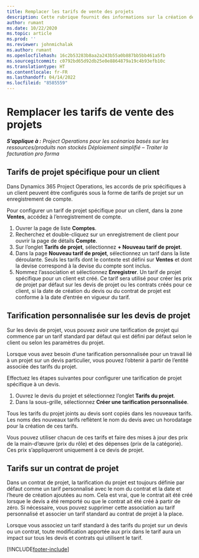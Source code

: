 ```yaml
---
title: Remplacer les tarifs de vente des projets
description: Cette rubrique fournit des informations sur la création de listes de prix de vente personnalisées.
author: rumant
ms.date: 10/22/2020
ms.topic: article
ms.prod: ''
ms.reviewer: johnmichalak
ms.author: rumant
ms.openlocfilehash: 16c2b53283b8aa2a243b55a0b887bb5bb461a5fb
ms.sourcegitcommit: c0792bd65d92db25e0e8864879a19c4b93efb10c
ms.translationtype: HT
ms.contentlocale: fr-FR
ms.lasthandoff: 04/14/2022
ms.locfileid: "8585559"
---
```

# <a name="override-project-sales-price-lists"></a>Remplacer les tarifs de vente des projets

_**S’applique à :** Project Operations pour les scénarios basés sur les ressources/produits non stockés Déploiement simplifié – Traiter la facturation pro forma_

## <a name="customer-specific-project-price-lists"></a>Tarifs de projet spécifique pour un client

Dans Dynamics 365 Project Operations, les accords de prix spécifiques à un client peuvent être configurés sous la forme de tarifs de projet sur un enregistrement de compte.

Pour configurer un tarif de projet spécifique pour un client, dans la zone **Ventes**, accédez à l’enregistrement de compte.

1. Ouvrer la page de liste **Comptes**.
2. Recherchez et double-cliquez sur un enregistrement de client pour ouvrir la page de détails **Compte**.
3. Sur l’onglet **Tarifs de projet**, sélectionnez **+ Nouveau tarif de projet**.
4. Dans la page **Nouveau tarif de projet**, sélectionnez un tarif dans la liste déroulante. Seuls les tarifs dont le contexte est défini sur **Ventes** et dont la devise correspond à la devise du compte sont inclus.
5. Nommez l’association et sélectionnez **Enregistrer**. Un tarif de projet spécifique pour un client est créé. Ce tarif sera utilisé pour créer les prix de projet par défaut sur les devis de projet ou les contrats créés pour ce client, si la date de création du devis ou du contrat de projet est conforme à la date d’entrée en vigueur du tarif.

## <a name="custom-pricing-on-project-quotes"></a>Tarification personnalisée sur les devis de projet

Sur les devis de projet, vous pouvez avoir une tarification de projet qui commence par un tarif standard par défaut qui est défini par défaut selon le client ou selon les paramètres du projet.

Lorsque vous avez besoin d’une tarification personnalisée pour un travail lié à un projet sur un devis particulier, vous pouvez l’obtenir à partir de l’entité associée des tarifs du projet.

Effectuez les étapes suivantes pour configurer une tarification de projet spécifique à un devis.

1. Ouvrez le devis du projet et sélectionnez l’onglet **Tarifs du projet**.
2. Dans la sous-grille, sélectionnez **Créer une tarification personnalisée**.

Tous les tarifs du projet joints au devis sont copiés dans les nouveaux tarifs. Les noms des nouveaux tarifs reflètent le nom du devis avec un horodatage pour la création de ces tarifs.

Vous pouvez utiliser chacun de ces tarifs et faire des mises à jour des prix de la main-d’œuvre (prix du rôle) et des dépenses (prix de la catégorie). Ces prix s’appliqueront uniquement à ce devis de projet.

## <a name="price-lists-on-a-project-contract"></a>Tarifs sur un contrat de projet

Dans un contrat de projet, la tarification du projet est toujours définie par défaut comme un tarif personnalisé avec le nom du contrat et la date et l’heure de création ajoutées au nom. Cela est vrai, que le contrat ait été créé lorsque le devis a été remporté ou que le contrat ait été créé à partir de zéro. Si nécessaire, vous pouvez supprimer cette association au tarif personnalisé et associer un tarif standard au contrat de projet à la place.

Lorsque vous associez un tarif standard à des tarifs du projet sur un devis ou un contrat, toute modification apportée aux prix dans le tarif aura un impact sur tous les devis et contrats qui utilisent le tarif.


[!INCLUDE[footer-include](../includes/footer-banner.md)]